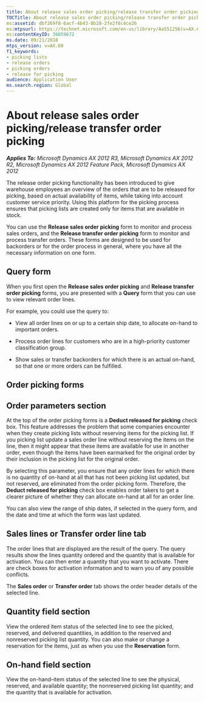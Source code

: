 ```yaml
---
title: About release sales order picking/release transfer order picking
TOCTitle: About release sales order picking/release transfer order picking
ms:assetid: dbf269f8-6acf-4b43-8b28-2fe2f8c4ce26
ms:mtpsurl: https://technet.microsoft.com/en-us/library/Aa551256(v=AX.60)
ms:contentKeyID: 36059672
ms.date: 09/21/2018
mtps_version: v=AX.60
f1_keywords:
- picking lists
- release orders
- picking orders
- release for picking
audience: Application User
ms.search.region: Global
---
```


# About release sales order picking/release transfer order picking 


_**Applies To:** Microsoft Dynamics AX 2012 R3, Microsoft Dynamics AX 2012 R2, Microsoft Dynamics AX 2012 Feature Pack, Microsoft Dynamics AX 2012_

The release order picking functionality has been introduced to give warehouse employees an overview of the orders that are to be released for picking, based on actual availability of items, while taking into account customer service priority. Using this platform for the picking process ensures that picking lists are created only for items that are available in stock.

You can use the **Release sales order picking** form to monitor and process sales orders, and the **Release transfer order picking** form to monitor and process transfer orders. These forms are designed to be used for backorders or for the order process in general, where you have all the necessary information on one form.

## Query form

When you first open the **Release sales order picking** and **Release transfer order picking** forms, you are presented with a **Query** form that you can use to view relevant order lines.

For example, you could use the query to:

  - View all order lines on or up to a certain ship date, to allocate on-hand to important orders.

  - Process order lines for customers who are in a high-priority customer classification group.

  - Show sales or transfer backorders for which there is an actual on-hand, so that one or more orders can be fulfilled.


## Order picking forms

## Order parameters section

At the top of the order picking forms is a **Deduct released for picking** check box. This feature addresses the problem that some companies encounter when they create picking lists without reserving items for the picking list. If you picking list update a sales order line without reserving the items on the line, then it might appear that these items are available for use in another order, even though the items have been earmarked for the original order by their inclusion in the picking list for the original order.

By selecting this parameter, you ensure that any order lines for which there is no quantity of on-hand at all that has not been picking list updated, but not reserved, are eliminated from the order picking form. Therefore, the **Deduct released for picking** check box enables order takers to get a clearer picture of whether they can allocate on-hand at all for an order line.

You can also view the range of ship dates, if selected in the query form, and the date and time at which the form was last updated.

## Sales lines or Transfer order line tab

The order lines that are displayed are the result of the query. The query results show the lines quantity ordered and the quantity that is available for activation. You can then enter a quantity that you want to activate. There are check boxes for activation information and to warn you of any possible conflicts.

The **Sales order** or **Transfer order** tab shows the order header details of the selected line.

## Quantity field section

View the ordered item status of the selected line to see the picked, reserved, and delivered quantities, in addition to the reserved and nonreserved picking list quantity. You can also make or change a reservation for the items, just as when you use the **Reservation** form.

## On-hand field section

View the on-hand–item status of the selected line to see the physical, reserved, and available quantity; the nonreserved picking list quantity; and the quantity that is available for activation.

  


